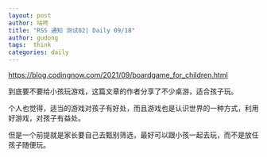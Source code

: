```yaml
---
layout: post
author: 咕咚
title: "RSS 通知 测试02| Daily 09/18"
author: gudong
tags:  think
categories: daily
---
```


https://blog.codingnow.com/2021/09/boardgame_for_children.html

到底要不要给小孩玩游戏，这篇文章的作者分享了不少桌游，适合孩子玩。

个人也觉得，适当的游戏对孩子有好处，而且游戏也是认识世界的一种方式，利用好游戏，对孩子有益处。

但是一个前提就是家长要自己去甄别筛选，最好可以跟小孩一起去玩，而不是放任孩子随便玩。

